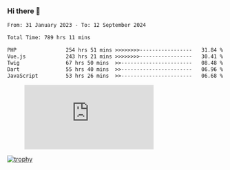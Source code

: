 ### Hi there 👋
<!--START_SECTION:waka-->

```txt
From: 31 January 2023 - To: 12 September 2024

Total Time: 789 hrs 11 mins

PHP                254 hrs 51 mins >>>>>>>>-----------------   31.84 %
Vue.js             243 hrs 21 mins >>>>>>>>-----------------   30.41 %
Twig               67 hrs 50 mins  >>-----------------------   08.48 %
Dart               55 hrs 40 mins  >>-----------------------   06.96 %
JavaScript         53 hrs 26 mins  >>-----------------------   06.68 %
```

<!--END_SECTION:waka-->
<!-- 
- 🔭 I’m currently working on ...
- 🌱 I’m currently learning ...
- 👯 I’m looking to collaborate on ...
- 🤔 I’m looking for help with ...
- 💬 Ask me about ...
- 📫 How to reach me: ...
- 😄 Pronouns: ...
- ⚡ Fun fact: ... -->


<figure><embed src="https://wakatime.com/share/@jakihanif/43c5af78-a69f-4ced-8cfc-b0822aa9be8f.svg"></embed></figure>

[![trophy](https://github-profile-trophy.vercel.app/?username=jakihanif23&rank=-A,-A)](https://github.com/jakihanif23)
